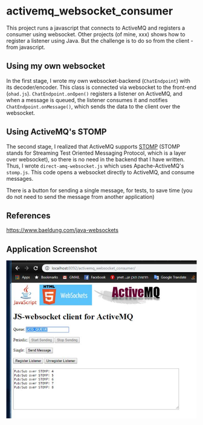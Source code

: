 # activemq_websocket_consumer

This project runs a javascript that connects to ActiveMQ and registers a consumer using websocket. Other projects (of mine, xxx) shows how to register a listener using Java. But the challenge is to do so from the client - from javascript.

## Using my own websocket

In the first stage, I wrote my own websocket-backend (`ChatEndpoint`) with its decoder/encoder. This class is connected via websocket to the front-end (`ohad.js`). `ChatEndpoint.onOpen()` registers a listener on ActiveMQ, and when a message is queued, the listener consumes it and notifies `ChatEndpoint.onMessage()`, which sends the data to the client over the websocket.

## Using ActiveMQ's STOMP

The second stage, I realized that ActiveMQ supports [STOMP](https://en.wikipedia.org/wiki/Streaming_Text_Oriented_Messaging_Protocol) (STOMP stands for Streaming Test Oriented Messaging Protocol, which is a layer over websocket), so there is no need in the backend that I have written. Thus, I wrote `direct-amq-websocket.js` which uses Apache-ActiveMQ's `stomp.js`. This code opens a websocket directly to ActiveMQ, and consume messages.

There is a button for sending a single message, for tests, to save time (you do not need to send the message from another application)

## References

https://www.baeldung.com/java-websockets


## Application Screenshot

![screenshot](/src/main/webapp/images/app-screenshot.JPG)
